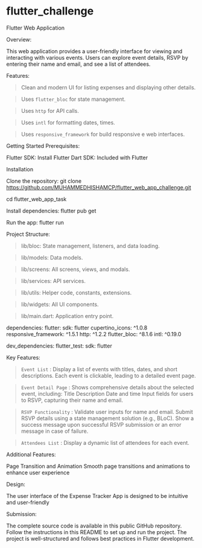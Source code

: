 # flutter_challenge

Flutter Web Application

Overview:

This web application provides a user-friendly interface for viewing and interacting with various events. Users can explore event details, RSVP by entering their name and email, and see a list of attendees.


Features:

> Clean and modern UI for listing expenses and displaying other details.

> Uses `flutter_bloc` for state management.

> Uses `http` for API calls.

> Uses `intl` for formatting dates, times.

> Uses `responsive_framework` for  build responsive e web interfaces.



Getting Started
Prerequisites:

Flutter SDK: Install Flutter
Dart SDK: Included with Flutter

Installation

Clone the repository:
git clone https://github.com/MUHAMMEDHISHAMCP/flutter_web_app_challenge.git

cd flutter_web_app_task


Install dependencies:
flutter pub get

Run the app:
flutter run

Project Structure:

> lib/bloc: State management, listeners, and data loading.

> lib/models: Data models.

> lib/screens: All screens, views, and modals.

> lib/services: API services.

> lib/utils: Helper code, constants, extensions.

> lib/widgets: All UI components.

> lib/main.dart: Application entry point.


dependencies:
  flutter:
    sdk: flutter
  cupertino_icons: ^1.0.8
  responsive_framework: ^1.5.1
  http: ^1.2.2
  flutter_bloc: ^8.1.6
  intl: ^0.19.0

dev_dependencies:
  flutter_test:
    sdk: flutter


Key Features:

> `Event List` : Display a list of events with titles, dates, and short descriptions.
Each event is clickable, leading to a detailed event page.

> `Event Detail Page` : Shows comprehensive details about the selected event, including:
Title
Description
Date and time
Input fields for users to RSVP, capturing their name and email.

> `RSVP Functionality` : Validate user inputs for name and email.
Submit RSVP details using a state management solution (e.g., BLoC).
Show a success message upon successful RSVP submission or an error message in case of failure.

> `Attendees List` : Display a dynamic list of attendees for each event.


Additional Features:

Page Transition and Animation
Smooth page transitions and animations to enhance user experience



Design:

The user interface of the Expense Tracker App is designed to be intuitive and user-friendly





Submission:

The complete source code is available in this public GitHub repository. Follow the instructions in this README to set up and run the project. The project is well-structured and follows best practices in Flutter development.
